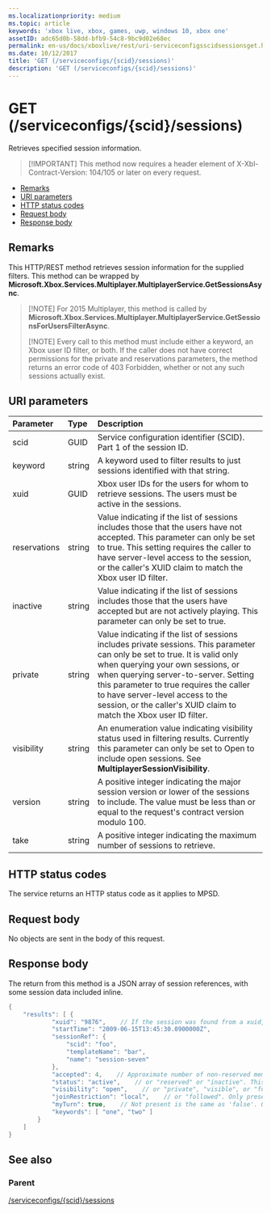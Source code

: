 ```yaml
---
ms.localizationpriority: medium
ms.topic: article
keywords: 'xbox live, xbox, games, uwp, windows 10, xbox one'
assetID: adc65d0b-58dd-bfb9-54c8-9bc9d02e68ec
permalink: en-us/docs/xboxlive/rest/uri-serviceconfigsscidsessionsget.html
ms.date: 10/12/2017
title: 'GET (/serviceconfigs/{scid}/sessions)'
description: 'GET (/serviceconfigs/{scid}/sessions)'
---
```


# GET \(/serviceconfigs/{scid}/sessions\)

Retrieves specified session information.

> \[!IMPORTANT\] This method now requires a header element of X-Xbl-Contract-Version: 104/105 or later on every request.

* [Remarks](get-serviceconfigs-scid-sessions.md#ID4ET)
* [URI parameters](get-serviceconfigs-scid-sessions.md#ID4EKB)
* [HTTP status codes](get-serviceconfigs-scid-sessions.md#ID4EXB)
* [Request body](get-serviceconfigs-scid-sessions.md#ID4EAC)
* [Response body](get-serviceconfigs-scid-sessions.md#ID4ELC)

## Remarks <a id="ID4ET"></a>

This HTTP/REST method retrieves session information for the supplied filters. This method can be wrapped by **Microsoft.Xbox.Services.Multiplayer.MultiplayerService.GetSessionsAsync**.

> \[!NOTE\] For 2015 Multiplayer, this method is called by **Microsoft.Xbox.Services.Multiplayer.MultiplayerService.GetSessionsForUsersFilterAsync**.
>
> \[!NOTE\] Every call to this method must include either a keyword, an Xbox user ID filter, or both. If the caller does not have correct permissions for the private and reservations parameters, the method returns an error code of 403 Forbidden, whether or not any such sessions actually exist.

## URI parameters <a id="ID4EKB"></a>

| Parameter | Type | Description |
| :--- | :--- | :--- |
| scid | GUID | Service configuration identifier \(SCID\). Part 1 of the session ID. |
| keyword | string | A keyword used to filter results to just sessions identified with that string. |
| xuid | GUID | Xbox user IDs for the users for whom to retrieve sessions. The users must be active in the sessions. |
| reservations | string | Value indicating if the list of sessions includes those that the users have not accepted. This parameter can only be set to true. This setting requires the caller to have server-level access to the session, or the caller's XUID claim to match the Xbox user ID filter. |
| inactive | string | Value indicating if the list of sessions includes those that the users have accepted but are not actively playing. This parameter can only be set to true. |
| private | string | Value indicating if the list of sessions includes private sessions. This parameter can only be set to true. It is valid only when querying your own sessions, or when querying server-to-server. Setting this parameter to true requires the caller to have server-level access to the session, or the caller's XUID claim to match the Xbox user ID filter. |
| visibility | string | An enumeration value indicating visibility status used in filtering results. Currently this parameter can only be set to Open to include open sessions. See **MultiplayerSessionVisibility**. |
| version | string | A positive integer indicating the major session version or lower of the sessions to include. The value must be less than or equal to the request's contract version modulo 100. |
| take | string | A positive integer indicating the maximum number of sessions to retrieve. |

## HTTP status codes <a id="ID4EXB"></a>

The service returns an HTTP status code as it applies to MPSD.  


## Request body <a id="ID4EAC"></a>

No objects are sent in the body of this request.

## Response body <a id="ID4ELC"></a>

The return from this method is a JSON array of session references, with some session data included inline.

```cpp
{
    "results": [ {
            "xuid": "9876",    // If the session was found from a xuid, that xuid.
            "startTime": "2009-06-15T13:45:30.0900000Z",
            "sessionRef": {
                "scid": "foo",
                "templateName": "bar",
                "name": "session-seven"
            },
            "accepted": 4,    // Approximate number of non-reserved members.
            "status": "active",    // or "reserved" or "inactive". This is the state of the user in the session, not the session itself. Only present if the session was found using a xuid.
            "visibility": "open",    // or "private", "visible", or "full"
            "joinRestriction": "local",    // or "followed". Only present if 'visibility' is "open" or "full" and the session has a join restriction.
            "myTurn": true,    // Not present is the same as 'false'. Only present if the session was found using a xuid.
            "keywords": [ "one", "two" ]
        }
    ]
}
```

## See also <a id="ID4EWC"></a>

### Parent <a id="ID4EYC"></a>

[/serviceconfigs/{scid}/sessions](https://github.com/LucienHH/docs-xsapi/tree/8aaeb3d77dec37e3bd2a1d99ea913649665f2490/work-in-progress/session-directory/uri-serviceconfigsscidsessions.md)

